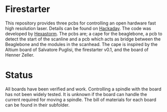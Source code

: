 # Firestarter
This repository provides three pcbs for controlling an open hardware fast high resolution laser.
Details can be found on [Hackaday](https://hackaday.io/project/21933-open-hardware-fast-high-resolution-laser). The code was developed by [Hexastorm](https://www.hexastorm.com).
The pcbs are; a cape for the beaglebone, a pcb to detect the start of the scanline and a pcb which acts as bridge between the Beaglebone and the modules in the scanhead. 
The cape is inspired by the Altium board of Salvatore Puglisi, the firestarter v0.1, and the board of Henner Zeller.

# Status
All boards have been verified and work. Controlling a spindle with the board has not been widely tested.
It is unknown if the board can handle the current required for moving a spindle.
The bill of materials for each board can be found in their subfolder.



